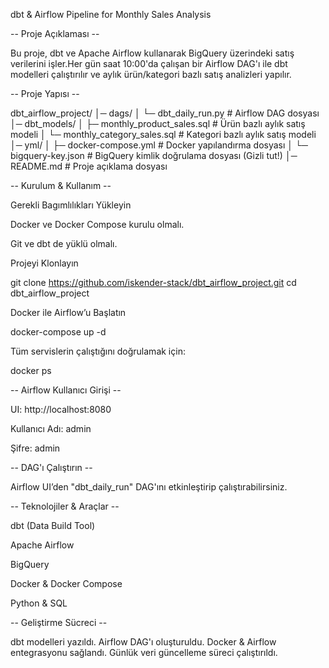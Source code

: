 dbt & Airflow Pipeline for Monthly Sales Analysis

 -- Proje Açıklaması --

Bu proje, dbt ve Apache Airflow kullanarak BigQuery üzerindeki satış verilerini işler.Her gün saat 10:00'da çalışan bir Airflow DAG'ı ile dbt modelleri çalıştırılır ve aylık ürün/kategori bazlı satış analizleri yapılır.

-- Proje Yapısı --

dbt_airflow_project/
│─ dags/
│   └─ dbt_daily_run.py        # Airflow DAG dosyası
│─ dbt_models/
│   ├─ monthly_product_sales.sql  # Ürün bazlı aylık satış modeli
│   └─ monthly_category_sales.sql # Kategori bazlı aylık satış modeli
│─ yml/
│   ├─ docker-compose.yml       # Docker yapılandırma dosyası
│   └─ bigquery-key.json        # BigQuery kimlik doğrulama dosyası (Gizli tut!)
│─ README.md                    # Proje açıklama dosyası

-- Kurulum & Kullanım --

Gerekli Bagımlılıkları Yükleyin

Docker ve Docker Compose kurulu olmalı.

Git ve dbt de yüklü olmalı.

Projeyi Klonlayın

git clone https://github.com/iskender-stack/dbt_airflow_project.git
cd dbt_airflow_project

Docker ile Airflow’u Başlatın

docker-compose up -d

Tüm servislerin çalıştığını doğrulamak için:

docker ps

-- Airflow Kullanıcı Girişi --

UI: http://localhost:8080

Kullanıcı Adı: admin

Şifre: admin

-- DAG'ı Çalıştırın --

Airflow UI’den "dbt_daily_run" DAG'ını etkinleştirip çalıştırabilirsiniz.

-- Teknolojiler & Araçlar --

dbt (Data Build Tool)

Apache Airflow

BigQuery

Docker & Docker Compose

Python & SQL

-- Geliştirme Sücreci --

 dbt modelleri yazıldı. Airflow DAG'ı oluşturuldu. Docker & Airflow entegrasyonu sağlandı. Günlük veri güncelleme süreci çalıştırıldı.